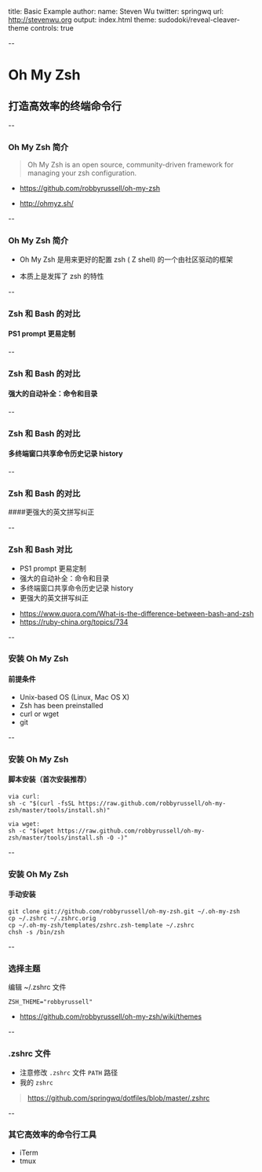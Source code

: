 title: Basic Example
author:
  name: Steven Wu
  twitter: springwq
  url: http://stevenwu.org
output: index.html
theme: sudodoki/reveal-cleaver-theme
controls: true

--
# Oh My Zsh
## 打造高效率的终端命令行

--
### Oh My Zsh 简介

> Oh My Zsh is an open source, community-driven framework for managing your zsh configuration.

* https://github.com/robbyrussell/oh-my-zsh

* http://ohmyz.sh/

--
### Oh My Zsh 简介

* Oh My Zsh 是用来更好的配置 zsh ( Z shell) 的一个由社区驱动的框架

* 本质上是发挥了 zsh 的特性  

--
### Zsh 和 Bash 的对比

#### PS1 prompt 更易定制

-- 
### Zsh 和 Bash 的对比

#### 强大的自动补全：命令和目录

--
### Zsh 和 Bash 的对比

#### 多终端窗口共享命令历史记录 history

--
### Zsh 和 Bash 的对比

####更强大的英文拼写纠正

--
### Zsh 和 Bash 对比

* PS1 prompt 更易定制
* 强大的自动补全：命令和目录
* 多终端窗口共享命令历史记录 history
* 更强大的英文拼写纠正

> 
  * https://www.quora.com/What-is-the-difference-between-bash-and-zsh
  * https://ruby-china.org/topics/734

--
### 安装 Oh My Zsh

#### 前提条件

* Unix-based OS (Linux, Mac OS X)
* Zsh has been preinstalled
* curl or wget
* git

--
### 安装 Oh My Zsh

#### 脚本安装（首次安装推荐）

```
via curl: 
sh -c "$(curl -fsSL https://raw.github.com/robbyrussell/oh-my-zsh/master/tools/install.sh)"

via wget:
sh -c "$(wget https://raw.github.com/robbyrussell/oh-my-zsh/master/tools/install.sh -O -)"
```
--
### 安装 Oh My Zsh
#### 手动安装

```
git clone git://github.com/robbyrussell/oh-my-zsh.git ~/.oh-my-zsh
cp ~/.zshrc ~/.zshrc.orig
cp ~/.oh-my-zsh/templates/zshrc.zsh-template ~/.zshrc
chsh -s /bin/zsh
```
--
### 选择主题

编辑 ~/.zshrc 文件

```
ZSH_THEME="robbyrussell"
```
* https://github.com/robbyrussell/oh-my-zsh/wiki/themes

--

### .zshrc 文件
* 注意修改 `.zshrc` 文件 `PATH` 路径
* 我的 `zshrc`
  
> https://github.com/springwq/dotfiles/blob/master/.zshrc

--

### 其它高效率的命令行工具

* iTerm
* tmux





  
